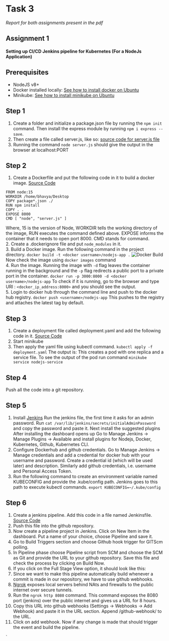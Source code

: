 # Task 3
*Report for both assignments present in the pdf*

## Assignment 1
#### Setting up CI/CD Jenkins pipeline for Kubernetes (For a NodeJs Application)

## Prerequisites 
- NodeJS v8+
- Docker installed locally: [See how to install docker on Ubuntu](https://www.linuxtechi.com/install-use-docker-on-ubuntu/)
- Minikube: [See how to install minikube on Ubuntu](https://www.linuxtechi.com/how-to-install-minikube-on-ubuntu/)

## Step 1
1. Create a folder and initialize a package.json file by running the `npm init` command. Then install the express module by running `npm i express --save`.
2. Then create a file called server.js, like so: [source code for server.js file](https://github.com/Bhavya-Tripathi/Devops-Jenkins/blob/master/server.js)
3. Running the command `node server.js` should give the output in the browser at localhost:PORT
## Step 2
1. Create a Dockerfile and put the following code in it to build a docker image. [Source Code](https://github.com/Bhavya-Tripathi/Devops-Jenkins/blob/master/Dockerfile)

```
FROM node:15
WORKDIR /home/bhavya/Desktop
COPY package*.json ./ 
RUN npm install
COPY . . 
EXPOSE 8000
CMD [ "node", "server.js" ]
```
Where, 15 is the version of Node, WORKDIR tells the working directory of the image, RUN executes the command defined above. EXPOSE informs the container that it needs to open port 8000. CMD stands for command.  
2. Create a .dockerignore file and put `node_modules` in it.    
3. Build a Docker image. Run the following command in the project directory.
`docker build -t <docker username>/nodejs-app .`
![Docker Build](/images/A1-docker-build.png)
Now check the image using `docker images` command  
4. Run the image. Running the image with `-d` flag leaves the container running in the background and the `-p` flag redirects a public port to a private port in the container.
`docker run -p 3000:8000 -d <docker username>/nodejs-app`
To check if it is running, go to the browser and type URl : `<docker_ip_address:8000>` and you should see the output.  
5. Login to docker hub through the command line and push to the docker hub registry.
`docker push <username>/nodejs-app`
This pushes to the registry and attaches the latest tag by default.
## Step 3
1. Create a deployment file called deployment.yaml and add the following code in it. [Source Code](https://github.com/Bhavya-Tripathi/Devops-Jenkins/blob/master/deployment.yaml)
2. Start minikube
3. Then apply the yaml file using kubectl command.
`kubectl apply -f deployment.yaml`
The output is:
This creates a pod with one replica and a service file.
To see the output of the pod run command `minikube service nodejs-service`
## Step 4
Push all the code into a git repository.
## Step 5
1. Install [Jenkins](https://www.jenkins.io/download/)
Run the jenkins file, the first time it asks for an admin password.
Run `cat /var/lib/jenkins/secrets/initialAdminPassword` and copy the password and paste it.
Next install the suggested plugins
After installing the dashboard opens up 
Go to Manage Jenkins -> Manage Plugins -> Available and install plugins for Nodejs, Docker, Kubernetes, Github, Kubernetes CLI.
2. Configure Dockerhub and github credentials. Go to Manage Jenkins -> Manage credentials and add a credential for docker hub with your username and password. Create a credential id (which will be used later) and description. Similarly add github credentials, i.e. username and Personal Access Token.
3. Run the following command to create an environment variable named KUBECONFIG and provide the .kube/config path. Jenkins goes to this path to execute kubectl commands.
`export KUBECONFIG=~/.kube/config`
## Step 6
1. Create a jenkins pipeline. Add this code in a file named Jenkinsfile. [Source Code](https://github.com/Bhavya-Tripathi/Devops-Jenkins/blob/master/Jenkinsfile)
2. Push this file into the github repository.
3. Now create a pipeline project in Jenkins. Click on New Item in the dashboard. Put a name of your choice, choose Pipeline and save it.
4. Go to Build Triggers section and choose Github hook trigger for GITScm polling.
5. In Pipeline phase choose Pipeline script from SCM and choose the SCM as Git and provide the URL to your github repository. Save this file and check the process by clicking on Build Now.
6. If you click on the Full Stage View option, it should look like this:
7. Since we want to make this pipeline automatically build whenever a commit is made in our repository, we have to use github webhooks.
8. [Ngrok](https://ngrok.com/download) exposes local servers behind NAts and firewalls to the public internet over secure tunnels.
9. Run the `ngrok http 8080` command. This command exposes the 8080 port (jenkins) over the public internet and gives us a URL for 8 hours.
10. Copy this URL into github webhooks (Settings -> Webhooks -> Add Webhook) and paste it in the URL section. Append /github-webhook/ to the URL.
11. Click on add webhook. Now if any change is made that should trigger the event and build the pipeline. 


`
